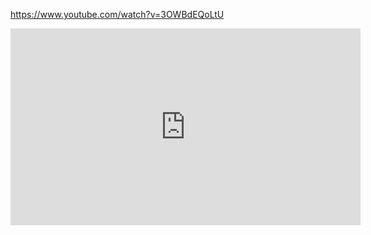 https://www.youtube.com/watch?v=3OWBdEQoLtU
<iframe width="560" height="315" src="https://www.youtube.com/watch?v=3OWBdEQoLtU" frameborder="0" allowfullscreen></iframe>

